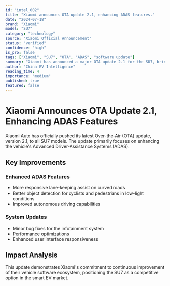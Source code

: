 ```yaml
---
id: "intel_002"
title: "Xiaomi announces OTA update 2.1, enhancing ADAS features."
date: "2024-07-18"
brand: "Xiaomi"
model: "SU7"
category: "technology"
source: "Xiaomi Official Announcement"
status: "verified"
confidence: "high"
is_pro: false
tags: ["Xiaomi", "SU7", "OTA", "ADAS", "software update"]
summary: "Xiaomi has announced a major OTA update 2.1 for the SU7, bringing enhanced ADAS features and improved autonomous driving capabilities."
author: "China EV Intelligence"
reading_time: 4
importance: "medium"
published: true
featured: false
---
```


# Xiaomi Announces OTA Update 2.1, Enhancing ADAS Features

Xiaomi Auto has officially pushed its latest Over-the-Air (OTA) update, version 2.1, to all SU7 models. The update primarily focuses on enhancing the vehicle's Advanced Driver-Assistance Systems (ADAS).

## Key Improvements

### Enhanced ADAS Features
- More responsive lane-keeping assist on curved roads
- Better object detection for cyclists and pedestrians in low-light conditions
- Improved autonomous driving capabilities

### System Updates
- Minor bug fixes for the infotainment system
- Performance optimizations
- Enhanced user interface responsiveness

## Impact Analysis

This update demonstrates Xiaomi's commitment to continuous improvement of their vehicle software ecosystem, positioning the SU7 as a competitive option in the smart EV market.
